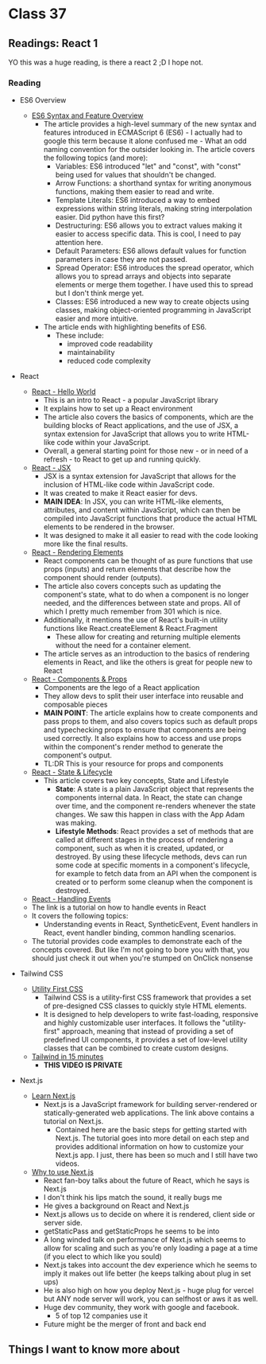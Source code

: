 # Class 37

## Readings: React 1

YO this was a huge reading, is there a react 2 ;D I hope not.

### Reading

- ES6 Overview
  - [ES6 Syntax and Feature Overview](https://www.taniarascia.com/es6-syntax-and-feature-overview/)
    - The article provides a high-level summary of the new syntax and features introduced in ECMAScript 6 (ES6) - I actually had to google this term because it alone confused me - What an odd naming convention for the outsider looking in. The article covers the following topics (and more):
      - Variables: ES6 introduced "let" and "const", with "const" being used for values that shouldn't be changed.
      - Arrow Functions: a shorthand syntax for writing anonymous functions, making them easier to read and write.
      - Template Literals: ES6 introduced a way to embed expressions within string literals, making string interpolation easier. Did python have this first?
      - Destructuring: ES6 allows you to extract values making it easier to access specific data. This is cool, I need to pay attention here.
      - Default Parameters: ES6 allows default values for function parameters in case they are not passed.
      - Spread Operator: ES6 introduces the spread operator, which allows you to spread arrays and objects into separate elements or merge them together. I have used this to spread but I don't think merge yet.
      - Classes: ES6 introduced a new way to create objects using classes, making object-oriented programming in JavaScript easier and more intuitive.
    - The article ends with highlighting benefits of ES6.
      - These include:
        - improved code readability
        - maintainability
        - reduced code complexity

- React
  - [React - Hello World](https://reactjs.org/docs/hello-world.html)
    - This is an intro to React - a popular JavaScript library
    - It explains how to set up a React environment
    - The article also covers the basics of components, which are the building blocks of React applications, and the use of JSX, a syntax extension for JavaScript that allows you to write HTML-like code within your JavaScript. 
    - Overall, a general starting point for those new - or in need of a refresh - to React to get up and running quickly.
  - [React - JSX](https://reactjs.org/docs/introducing-jsx.html)
    - JSX is a syntax extension for JavaScript that allows for the inclusion of HTML-like code within JavaScript code. 
    - It was created to make it React easier for devs.
    - **MAIN IDEA**: In JSX, you can write HTML-like elements, attributes, and content within JavaScript, which can then be compiled into JavaScript functions that produce the actual HTML elements to be rendered in the browser. 
    - It was designed to make it all easier to read with the code looking more like the final results.
  - [React - Rendering Elements](https://reactjs.org/docs/rendering-elements.html)
    - React components can be thought of as pure functions that use props (inputs) and return elements that describe how the component should render (outputs).
    - The article also covers concepts such as updating the component's state, what to do when a component is no longer needed, and the differences between state and props. All of which I pretty much remember from 301 which is nice.
    - Additionally, it mentions the use of React's built-in utility functions like React.createElement & React.Fragment
      - These allow for creating and returning multiple elements without the need for a container element. 
    - The article serves as an introduction to the basics of rendering elements in React, and like the others is great for people new to React
  - [React - Components & Props](https://reactjs.org/docs/components-and-props.html)
    - Components are the lego of a React application
    - They allow devs to split their user interface into reusable and composable pieces
    - **MAIN POINT**: The article explains how to create components and pass props to them, and also covers topics such as default props and typechecking props to ensure that components are being used correctly. It also explains how to access and use props within the component's render method to generate the component's output.
    - TL:DR This is your resource for props and components
  - [React - State & Lifecycle](https://reactjs.org/docs/state-and-lifecycle.html)
    - This article covers two key concepts, State and Lifestyle
      - **State**: A state is a plain JavaScript object that represents the components internal data. In React, the state can change over time, and the component re-renders whenever the state changes. We saw this happen in class with the App Adam was making.
      - **Lifestyle Methods**: React provides a set of methods that are called at different stages in the process of rendering a component, such as when it is created, updated, or destroyed. By using these lifecycle methods, devs can run some code at specific moments in a component's lifecycle, for example to fetch data from an API when the component is created or to perform some cleanup when the component is destroyed.
  - [React - Handling Events](https://reactjs.org/docs/handling-events.html)
  - The link is a tutorial on how to handle events in React
  - It covers the following topics:
    - Understanding events in React, SyntheticEvent, Event handlers in React, event handler binding, common handling scenarios.
  - The tutorial provides code examples to demonstrate each of the concepts covered. But like I'm not going to bore you with that, you should just check it out when you're stumped on OnClick nonsense

- Tailwind CSS
  - [Utility First CSS](https://tailwindcss.com/docs/utility-first)
    - Tailwind CSS is a utility-first CSS framework that provides a set of pre-designed CSS classes to quickly style HTML elements. 
    - It is designed to help developers to write fast-loading, responsive and highly customizable user interfaces. It follows the "utility-first" approach, meaning that instead of providing a set of predefined UI components, it provides a set of low-level utility classes that can be combined to create custom designs.
  - [Tailwind in 15 minutes](https://www.youtube.com/watch?v=6zIuAyLZPH0)
    - **THIS VIDEO IS PRIVATE**

- Next.js
  - [Learn Next.js](https://nextjs.org/learn/basics/create-nextjs-app)
    - Next.js is a JavaScript framework for building server-rendered or statically-generated web applications. The link above contains a tutorial on Next.js.
      - Contained here are the basic steps for getting started with Next.js. The tutorial goes into more detail on each step and provides additional information on how to customize your Next.js app. I just, there has been so much and I still have two videos. 
  - [Why to use Next.js](https://www.youtube.com/watch?v=rtgbaKBhdkk)
    - React fan-boy talks about the future of React, which he says is Next.js
    - I don't think his lips match the sound, it really bugs me
    - He gives a background on React and Next.js
    - Next.js allows us to decide on where it is rendered, client side or server side.
    - getStaticPass and getStaticProps he seems to be into
    - A long winded talk on performance of Next.js which seems to allow for scaling and such as you're only loading a page at a time (if you elect to which like you sould)
    - Next.js takes into account the dev experience which he seems to imply it makes out life better (he keeps talking about plug in set ups)
    - He is also high on how you deploy Next.js - huge plug for vercel but ANY node server will work, you can selfhost or aws it as well.
    - Huge dev community, they work with google and facebook.
      - 5 of top 12 companies use it
    - Future might be the merger of front and back end

## Things I want to know more about
